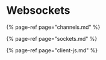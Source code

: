 # Websockets

{% page-ref page="channels.md" %}

{% page-ref page="sockets.md" %}

{% page-ref page="client-js.md" %}



